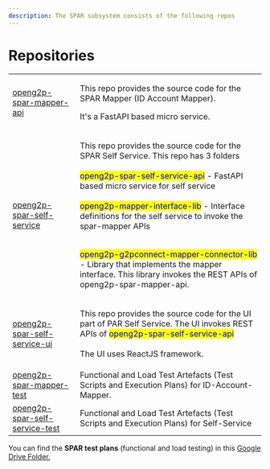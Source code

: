 ```yaml
---
description: The SPAR subsystem consists of the following repos
---
```


# Repositories

|                                                                                             |                                                                                                                                                                                                                                                                                                                                                                                                                                                                                                                                                                      |
| ------------------------------------------------------------------------------------------- | -------------------------------------------------------------------------------------------------------------------------------------------------------------------------------------------------------------------------------------------------------------------------------------------------------------------------------------------------------------------------------------------------------------------------------------------------------------------------------------------------------------------------------------------------------------------- |
| [openg2p-spar-mapper-api](https://github.com/OpenG2P/openg2p-spar-mapper-api)               | <p>This repo provides the source code for the SPAR Mapper (ID Account Mapper). </p><p></p><p>It's a FastAPI based micro service. </p>                                                                                                                                                                                                                                                                                                                                                                                                                                |
| [openg2p-spar-self-service](https://github.com/OpenG2P/openg2p-spar-self-service)           | <p>This repo provides the source code for the SPAR Self Service. This repo has 3 folders<br><br><mark style="color:blue;">openg2p-spar-self-service-api</mark> - FastAPI based micro service for self service<br><br><mark style="color:blue;">openg2p-mapper-interface-lib</mark> - Interface definitions for the self service to invoke the spar-mapper APIs</p><p><br><mark style="color:blue;">openg2p-g2pconnect-mapper-connector-lib</mark> - Library that implements the mapper interface. This library invokes the REST APIs of openg2p-spar-mapper-api.</p> |
| [openg2p-spar-self-service-ui](https://github.com/OpenG2P/openg2p-spar-self-service-ui)     | <p>This repo provides the source code for the UI part of PAR Self Service. The UI invokes REST APIs of <mark style="color:blue;">openg2p-spar-self-service-api</mark><br><br>The UI uses ReactJS framework.</p>                                                                                                                                                                                                                                                                                                                                                      |
| [openg2p-spar-mapper-test](https://github.com/OpenG2P/openg2p-spar-mapper-test)             | Functional and Load Test Artefacts (Test Scripts and Execution Plans) for ID-Account-Mapper.                                                                                                                                                                                                                                                                                                                                                                                                                                                                         |
| [openg2p-spar-self-service-test](https://github.com/OpenG2P/openg2p-spar-self-service-test) | Functional and Load Test Artefacts (Test Scripts and Execution Plans) for Self-Service                                                                                                                                                                                                                                                                                                                                                                                                                                                                               |

You can find the **SPAR test plans** (functional and load testing) in this [Google Drive Folder. ](https://drive.google.com/drive/folders/1SzlkpSnl2E1y9hLOpH\_CeZkVvE9F8qt1)
